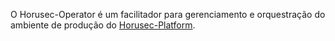 O Horusec-Operator é um facilitador para gerenciamento e orquestração do ambiente de produção do [Horusec-Platform](C3%20-%20Component/Platform/HOME).
